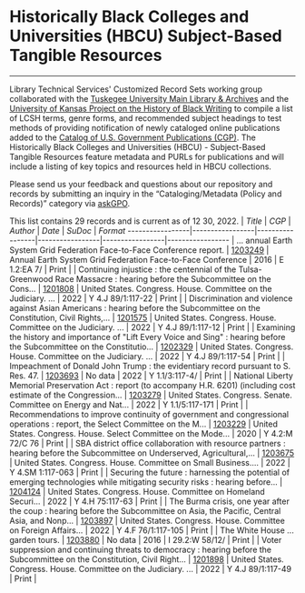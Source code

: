 
# Historically Black Colleges and Universities (HBCU) Subject-Based Tangible Resources

------------

Library Technical Services' Customized Record Sets working group collaborated with the [Tuskegee University Main Library & Archives](https://tusk.ent.sirsi.net/client/en_US/home) and the [University of Kansas Project on the History of Black Writing](https://hbw.ku.edu/) to compile a list of LCSH terms, genre forms, and recommended subject headings to test methods of providing notification of newly cataloged online publications added to the [Catalog of U.S. Government Publications (CGP)](https://catalog.gpo.gov). The Historically Black Colleges and Universities (HBCU) - Subject-Based Tangible Resources feature metadata and PURLs for publications and will include a listing of key topics and resources held in HBCU collections.

Please send us your feedback and questions about our repository and records by submitting an inquiry in the “Cataloging/Metadata (Policy and Records)” category via [askGPO](https://ask.gpo.gov/s/).

This list contains 29 records and is current as of 12 30, 2022.
| *Title*       | *CGP*       | *Author*       | *Date*       | *SuDoc* | *Format*
-----------------|-----------------|-----------------|-----------------|-----------------|-----------------
| ... annual Earth System Grid Federation Face-to-Face Conference report. | [1203249](https://catalog.gpo.gov/F/?func=direct&doc_number=1203249&local_base=GPO01PUB) | Annual Earth System Grid Federation Face-to-Face Conference | 2016 | E 1.2:EA 7/ | Print |
| Continuing injustice : the centennial of the Tulsa-Greenwood Race Massacre : hearing before the Subcommittee on the Cons... | [1201808](https://catalog.gpo.gov/F/?func=direct&doc_number=1201808&local_base=GPO01PUB) | United States. Congress. House. Committee on the Judiciary. ... | 2022 | Y 4.J 89/1:117-22 | Print |
| Discrimination and violence against Asian Americans : hearing before the Subcommittee on the Constitution, Civil Rights,... | [1201575](https://catalog.gpo.gov/F/?func=direct&doc_number=1201575&local_base=GPO01PUB) | United States. Congress. House. Committee on the Judiciary. ... | 2022 | Y 4.J 89/1:117-12 | Print |
| Examining the history and importance of "Lift Every Voice and Sing" : hearing before the Subcommittee on the Constitutio... | [1202329](https://catalog.gpo.gov/F/?func=direct&doc_number=1202329&local_base=GPO01PUB) | United States. Congress. House. Committee on the Judiciary. ... | 2022 | Y 4.J 89/1:117-54 | Print |
| Impeachment of Donald John Trump : the evidentiary record pursuant to S. Res. 47. | [1203693](https://catalog.gpo.gov/F/?func=direct&doc_number=1203693&local_base=GPO01PUB) | No data | 2022 | Y 1.1/3:117-4/ | Print |
| National Liberty Memorial Preservation Act : report (to accompany H.R. 6201) (including cost estimate of the Congression... | [1203279](https://catalog.gpo.gov/F/?func=direct&doc_number=1203279&local_base=GPO01PUB) | United States. Congress. Senate. Committee on Energy and Nat... | 2022 | Y 1.1/5:117-171 | Print |
| Recommendations to improve continuity of government and congressional operations : report, the Select Committee on the M... | [1203229](https://catalog.gpo.gov/F/?func=direct&doc_number=1203229&local_base=GPO01PUB) | United States. Congress. House. Select Committee on the Mode... | 2020 | Y 4.2:M 72/C 76 | Print |
| SBA district office collaboration with resource partners : hearing before the Subcommittee on Underserved, Agricultural,... | [1203675](https://catalog.gpo.gov/F/?func=direct&doc_number=1203675&local_base=GPO01PUB) | United States. Congress. House. Committee on Small Business.... | 2022 | Y 4.SM 1:117-063 | Print |
| Securing the future : harnessing the potential of emerging technologies while mitigating security risks : hearing before... | [1204124](https://catalog.gpo.gov/F/?func=direct&doc_number=1204124&local_base=GPO01PUB) | United States. Congress. House. Committee on Homeland Securi... | 2022 | Y 4.H 75:117-63 | Print |
| The Burma crisis, one year after the coup : hearing before the Subcommittee on Asia, the Pacific, Central Asia, and Nonp... | [1203897](https://catalog.gpo.gov/F/?func=direct&doc_number=1203897&local_base=GPO01PUB) | United States. Congress. House. Committee on Foreign Affairs... | 2022 | Y 4.F 76/1:117-105 | Print |
| The White House ... garden tours. | [1203880](https://catalog.gpo.gov/F/?func=direct&doc_number=1203880&local_base=GPO01PUB) | No data | 2016 | I 29.2:W 58/12/ | Print |
| Voter suppression and continuing threats to democracy : hearing before the Subcommittee on the Constitution, Civil Right... | [1201898](https://catalog.gpo.gov/F/?func=direct&doc_number=1201898&local_base=GPO01PUB) | United States. Congress. House. Committee on the Judiciary. ... | 2022 | Y 4.J 89/1:117-49 | Print |
